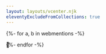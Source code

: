 ```yaml
---
layout: layouts/vcenter.njk
eleventyExcludeFromCollections: true
---
```

<style>
.bee { position: absolute; }
@keyframes vertical {
	to { transform: translateY(100px); }
}
@keyframes horizontal {
	to { right: 100vw; }
}
main {
	overflow: hidden;
}
</style>
{%- for a, b in webmentions -%}
<div class="bee" style="top: {{ range(0, 500, 50) | random }}px; right: -{{ range(10, 200, 40) | random }}px; animation: horizontal {{ range(5, 15) | random }}s linear infinite, vertical {{ range(1, 3, 0.5) | random }}s alternate infinite ease-in-out;">🐝</div>
{%- endfor -%}
<script>
window.onload = function() {
	window.addEgg && window.addEgg('bee')
}
</script>